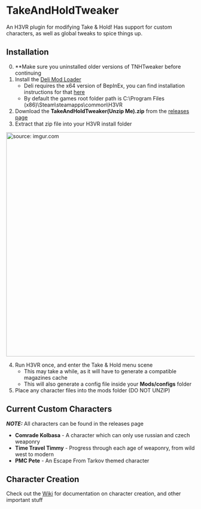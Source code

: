 # TakeAndHoldTweaker
An H3VR plugin for modifying Take &amp; Hold! Has support for custom characters, as well as global tweaks to spice things up.

## Installation
0. **Make sure you uninstalled older versions of TNHTweaker before continuing
1. Install the [Deli Mod Loader](https://github.com/Deli-Counter/Deli)
    - Deli requires the x64 version of BepInEx, you can find installation instructions for that [here](https://bepinex.github.io/bepinex_docs/master/articles/user_guide/installation/index.html?tabs=tabid-win)
    - By default the games root folder path is C:\Program Files (x86)\Steam\steamapps\common\H3VR
2. Download the **TakeAndHoldTweaker(Unzip Me).zip** from the [releases page](https://github.com/devyndamonster/TakeAndHoldTweaker/releases)
3. Extract that zip file into your H3VR install folder

<a href="https://imgur.com/eZLxmIr"><img src="https://i.imgur.com/eZLxmIr.png" title="source: imgur.com" height="600"/></a>

4. Run H3VR once, and enter the Take &amp; Hold menu scene
    - This may take a while, as it will have to generate a compatible magazines cache
    - This will also generate a config file inside your **Mods/configs** folder
5. Place any character files into the mods folder (DO NOT UNZIP)

## Current Custom Characters

***NOTE:*** All characters can be found in the releases page

- **Comrade Kolbasa** \- A character which can only use russian and czech weaponry
- **Time Travel Timmy** \- Progress through each age of weaponry, from wild west to modern
- **PMC Pete** \- An Escape From Tarkov themed character

## Character Creation
Check out the [Wiki](https://github.com/devyndamonster/TakeAndHoldTweaker/wiki) for documentation on character creation, and other important stuff
